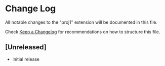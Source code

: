 # Change Log

All notable changes to the "proj1" extension will be documented in this file.

Check [Keep a Changelog](http://keepachangelog.com/) for recommendations on how to structure this file.

## [Unreleased]

- Initial release